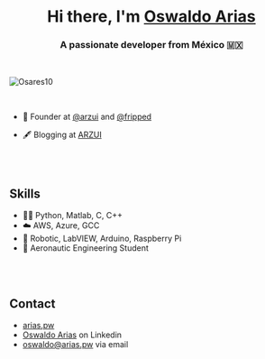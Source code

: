 <h1 align="center">Hi there, I'm <a href="https://arias.pw/" target="_blank">Oswaldo Arias</a></h1>

<h3 align="center">A passionate developer from México 🇲🇽</h3>
<br>
<p align="left"> <img src="https://komarev.com/ghpvc/?username=Osares10" alt="Osares10" /> </p>

<br>

- 🧭 Founder at [@arzui](https://github.com/arzui/) and [@fripped](https://github.com/fripped)

- 🖋️ Blogging at [ARZUI](https://arzui.com/)

<br><br>
## Skills
- 👨‍💻 Python, Matlab, C, C++
- ☁️ AWS, Azure, GCC
- 🤖 Robotic, LabVIEW, Arduino, Raspberry Pi
- 🚀 Aeronautic Engineering Student

<br><br>
## Contact
- [arias.pw](https://arias.pw/)
- [Oswaldo Arias](https://linkedin.com/in/oswaldoarias/) on Linkedin
- [oswaldo@arias.pw](mailto:oswaldo@arias.pw) via email
